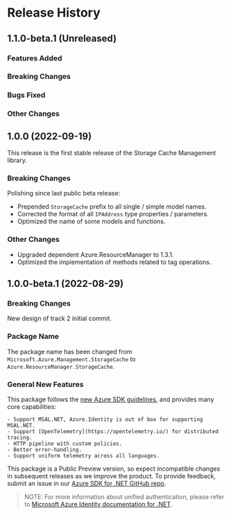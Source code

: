 # Release History

## 1.1.0-beta.1 (Unreleased)

### Features Added

### Breaking Changes

### Bugs Fixed

### Other Changes

## 1.0.0 (2022-09-19)

This release is the first stable release of the Storage Cache Management library.

### Breaking Changes

Polishing since last public beta release:
- Prepended `StorageCache` prefix to all single / simple model names.
- Corrected the format of all `IPAddress` type properties / parameters.
- Optimized the name of some models and functions.

### Other Changes

- Upgraded dependent Azure.ResourceManager to 1.3.1.
- Optimized the implementation of methods related to tag operations.

## 1.0.0-beta.1 (2022-08-29)

### Breaking Changes

New design of track 2 initial commit.

### Package Name

The package name has been changed from `Microsoft.Azure.Management.StorageCache` to `Azure.ResourceManager.StorageCache`.

### General New Features

This package follows the [new Azure SDK guidelines](https://azure.github.io/azure-sdk/general_introduction.html), and provides many core capabilities:

    - Support MSAL.NET, Azure.Identity is out of box for supporting MSAL.NET.
    - Support [OpenTelemetry](https://opentelemetry.io/) for distributed tracing.
    - HTTP pipeline with custom policies.
    - Better error-handling.
    - Support uniform telemetry across all languages.

This package is a Public Preview version, so expect incompatible changes in subsequent releases as we improve the product. To provide feedback, submit an issue in our [Azure SDK for .NET GitHub repo](https://github.com/Azure/azure-sdk-for-net/issues).

> NOTE: For more information about unified authentication, please refer to [Microsoft Azure Identity documentation for .NET](https://docs.microsoft.com//dotnet/api/overview/azure/identity-readme?view=azure-dotnet).